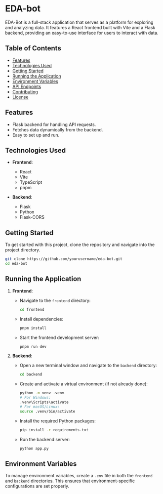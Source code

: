 # EDA-bot

EDA-Bot is a full-stack application that serves as a platform for exploring and analyzing data. It features a React frontend built with Vite and a Flask backend, providing an easy-to-use interface for users to interact with data.

## Table of Contents

- [Features](#features)
- [Technologies Used](#technologies-used)
- [Getting Started](#getting-started)
- [Running the Application](#running-the-application)
- [Environment Variables](#environment-variables)
- [API Endpoints](#api-endpoints)
- [Contributing](#contributing)
- [License](#license)

## Features

- Flask backend for handling API requests.
- Fetches data dynamically from the backend.
- Easy to set up and run.

## Technologies Used

- **Frontend**:

  - React
  - Vite
  - TypeScript
  - pnpm

- **Backend**:
  - Flask
  - Python
  - Flask-CORS

## Getting Started

To get started with this project, clone the repository and navigate into the project directory.

```bash
git clone https://github.com/yourusername/eda-bot.git
cd eda-bot
```

## Running the Application

1. **Frontend**:

   - Navigate to the `frontend` directory:
     ```bash
     cd frontend
     ```
   - Install dependencies:
     ```bash
     pnpm install
     ```
   - Start the frontend development server:
     ```bash
     pnpm run dev
     ```

2. **Backend**:
   - Open a new terminal window and navigate to the `backend` directory:
     ```bash
     cd backend
     ```
   - Create and activate a virtual environment (if not already done):
     ```bash
     python -m venv .venv
     # For Windows:
     .venv\Scripts\activate
     # For macOS/Linux:
     source .venv/bin/activate
     ```
   - Install the required Python packages:
     ```bash
     pip install -r requirements.txt
     ```
   - Run the backend server:
     ```bash
     python app.py
     ```

## Environment Variables

To manage environment variables, create a `.env` file in both the `frontend` and `backend` directories. This ensures that environment-specific configurations are set properly.
